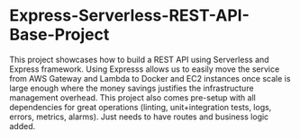 # Express-Serverless-REST-API-Base-Project
This project showcases how to build a REST API using Serverless and Express framework.
Using Expresss allows us to easily move the service from AWS Gateway and Lambda to
Docker and EC2 instances once scale is large enough where the money savings justifies
the infrastructure management overhead. This project also comes pre-setup with all
dependencies for great operations (linting, unit+integration tests, logs, errors,
metrics, alarms). Just needs to have routes and business logic added.
